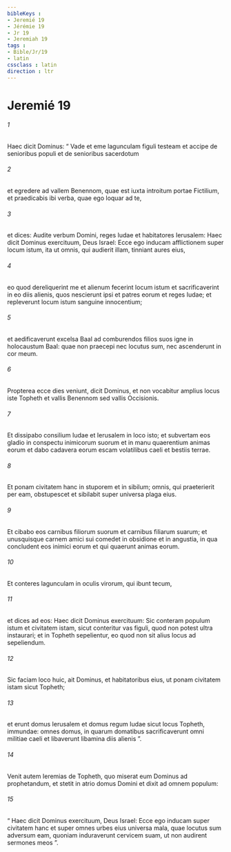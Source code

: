 ```yaml
---
bibleKeys : 
- Jeremié 19
- Jérémie 19
- Jr 19
- Jeremiah 19
tags : 
- Bible/Jr/19
- latin
cssclass : latin
direction : ltr
---
```


# Jeremié 19

###### 1
Haec dicit Dominus: “ Vade et eme lagunculam figuli testeam et accipe de senioribus populi et de senioribus sacerdotum 
###### 2
et egredere ad vallem Benennom, quae est iuxta introitum portae Fictilium, et praedicabis ibi verba, quae ego loquar ad te, 
###### 3
et dices: Audite verbum Domini, reges Iudae et habitatores Ierusalem: Haec dicit Dominus exercituum, Deus Israel: Ecce ego inducam afflictionem super locum istum, ita ut omnis, qui audierit illam, tinniant aures eius, 
###### 4
eo quod dereliquerint me et alienum fecerint locum istum et sacrificaverint in eo diis alienis, quos nescierunt ipsi et patres eorum et reges Iudae; et repleverunt locum istum sanguine innocentium; 
###### 5
et aedificaverunt excelsa Baal ad comburendos filios suos igne in holocaustum Baal: quae non praecepi nec locutus sum, nec ascenderunt in cor meum. 
###### 6
Propterea ecce dies veniunt, dicit Dominus, et non vocabitur amplius locus iste Topheth et vallis Benennom sed vallis Occisionis. 
###### 7
Et dissipabo consilium Iudae et Ierusalem in loco isto; et subvertam eos gladio in conspectu inimicorum suorum et in manu quaerentium animas eorum et dabo cadavera eorum escam volatilibus caeli et bestiis terrae. 
###### 8
Et ponam civitatem hanc in stuporem et in sibilum; omnis, qui praeterierit per eam, obstupescet et sibilabit super universa plaga eius. 
###### 9
Et cibabo eos carnibus filiorum suorum et carnibus filiarum suarum; et unusquisque carnem amici sui comedet in obsidione et in angustia, in qua concludent eos inimici eorum et qui quaerunt animas eorum.
###### 10
Et conteres lagunculam in oculis virorum, qui ibunt tecum, 
###### 11
et dices ad eos: Haec dicit Dominus exercituum: Sic conteram populum istum et civitatem istam, sicut conteritur vas figuli, quod non potest ultra instaurari; et in Topheth sepelientur, eo quod non sit alius locus ad sepeliendum. 
###### 12
Sic faciam loco huic, ait Dominus, et habitatoribus eius, ut ponam civitatem istam sicut Topheth; 
###### 13
et erunt domus Ierusalem et domus regum Iudae sicut locus Topheth, immundae: omnes domus, in quarum domatibus sacrificaverunt omni militiae caeli et libaverunt libamina diis alienis ”.
###### 14
Venit autem Ieremias de Topheth, quo miserat eum Dominus ad prophetandum, et stetit in atrio domus Domini et dixit ad omnem populum: 
###### 15
“ Haec dicit Dominus exercituum, Deus Israel: Ecce ego inducam super civitatem hanc et super omnes urbes eius universa mala, quae locutus sum adversum eam, quoniam induraverunt cervicem suam, ut non audirent sermones meos ”.
